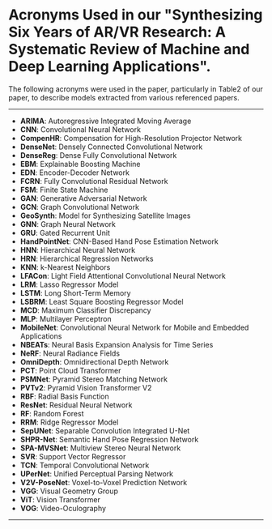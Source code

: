 # Acronyms Used in our "Synthesizing Six Years of AR/VR Research: A Systematic Review of Machine and Deep Learning Applications".

The following acronyms were used in the paper, particularly in Table2 of our paper, to describe models extracted from various referenced papers.

---

- **ARIMA**: Autoregressive Integrated Moving Average
- **CNN**: Convolutional Neural Network
- **CompenHR**: Compensation for High-Resolution Projector Network
- **DenseNet**: Densely Connected Convolutional Network
- **DenseReg**: Dense Fully Convolutional Network
- **EBM**: Explainable Boosting Machine
- **EDN**: Encoder-Decoder Network
- **FCRN**: Fully Convolutional Residual Network
- **FSM**: Finite State Machine
- **GAN**: Generative Adversarial Network
- **GCN**: Graph Convolutional Network
- **GeoSynth**: Model for Synthesizing Satellite Images
- **GNN**: Graph Neural Network
- **GRU**: Gated Recurrent Unit
- **HandPointNet**: CNN-Based Hand Pose Estimation Network
- **HNN**: Hierarchical Neural Network
- **HRN**: Hierarchical Regression Networks
- **KNN**: k-Nearest Neighbors
- **LFACon**: Light Field Attentional Convolutional Neural Network
- **LRM**: Lasso Regressor Model
- **LSTM**: Long Short-Term Memory
- **LSBRM**: Least Square Boosting Regressor Model
- **MCD**: Maximum Classifier Discrepancy
- **MLP**: Multilayer Perceptron
- **MobileNet**: Convolutional Neural Network for Mobile and Embedded Applications
- **NBEATs**: Neural Basis Expansion Analysis for Time Series
- **NeRF**: Neural Radiance Fields
- **OmniDepth**: Omnidirectional Depth Network
- **PCT**: Point Cloud Transformer
- **PSMNet**: Pyramid Stereo Matching Network
- **PVTv2**: Pyramid Vision Transformer V2
- **RBF**: Radial Basis Function
- **ResNet**: Residual Neural Network
- **RF**: Random Forest
- **RRM**: Ridge Regressor Model
- **SepUNet**: Separable Convolution Integrated U-Net
- **SHPR-Net**: Semantic Hand Pose Regression Network
- **SPA-MVSNet**: Multiview Stereo Neural Network
- **SVR**: Support Vector Regressor
- **TCN**: Temporal Convolutional Network
- **UPerNet**: Unified Perceptual Parsing Network
- **V2V-PoseNet**: Voxel-to-Voxel Prediction Network
- **VGG**: Visual Geometry Group
- **ViT**: Vision Transformer
- **VOG**: Video-Oculography

---
